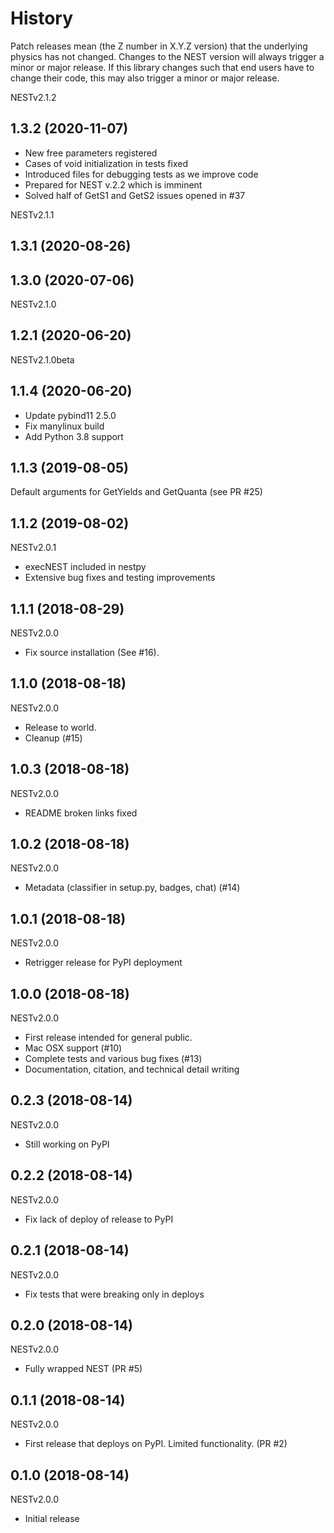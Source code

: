 
History
=======

Patch releases mean (the Z number in X.Y.Z version) that the underlying physics has not changed.  Changes to the NEST version will always trigger a minor or major release.  If this library changes such that end users have to change their code, this may also trigger a minor or major release.

NESTv2.1.2

1.3.2 (2020-11-07)
-----------------
  * New free parameters registered
  * Cases of void initialization in tests fixed
  * Introduced files for debugging tests as we improve code
  * Prepared for NEST v.2.2 which is imminent
  * Solved half of GetS1 and GetS2 issues opened in #37

NESTv2.1.1

1.3.1 (2020-08-26)
-----------------

1.3.0 (2020-07-06)
------------------

NESTv2.1.0

1.2.1 (2020-06-20)
------------------

NESTv2.1.0beta

1.1.4 (2020-06-20)
------------------

* Update pybind11 2.5.0
* Fix manylinux build 
* Add Python 3.8 support

1.1.3 (2019-08-05)
------------------

Default arguments for GetYields and GetQuanta (see PR #25)


1.1.2 (2019-08-02)
------------------

NESTv2.0.1

* execNEST included in nestpy
* Extensive bug fixes and testing improvements

1.1.1 (2018-08-29)
------------------

NESTv2.0.0

* Fix source installation (See #16).

1.1.0 (2018-08-18)
------------------

NESTv2.0.0

* Release to world.
* Cleanup (#15)

1.0.3 (2018-08-18)
------------------

NESTv2.0.0

* README broken links fixed

1.0.2 (2018-08-18)
------------------

NESTv2.0.0

* Metadata (classifier in setup.py, badges, chat) (#14)

1.0.1 (2018-08-18)
------------------

NESTv2.0.0

* Retrigger release for PyPI deployment

1.0.0 (2018-08-18)
------------------

NESTv2.0.0

* First release intended for general public.
* Mac OSX support (#10)
* Complete tests and various bug fixes (#13)
* Documentation, citation, and technical detail writing


0.2.3 (2018-08-14)
------------------

NESTv2.0.0

* Still working on PyPI

0.2.2 (2018-08-14)
------------------

NESTv2.0.0

* Fix lack of deploy of release to PyPI

0.2.1 (2018-08-14)
------------------

NESTv2.0.0

* Fix tests that were breaking only in deploys

0.2.0 (2018-08-14)
------------------

NESTv2.0.0

* Fully wrapped NEST (PR #5)

0.1.1 (2018-08-14)
------------------

NESTv2.0.0

* First release that deploys on PyPI. Limited functionality. (PR #2)

0.1.0 (2018-08-14)
------------------

NESTv2.0.0

* Initial release

